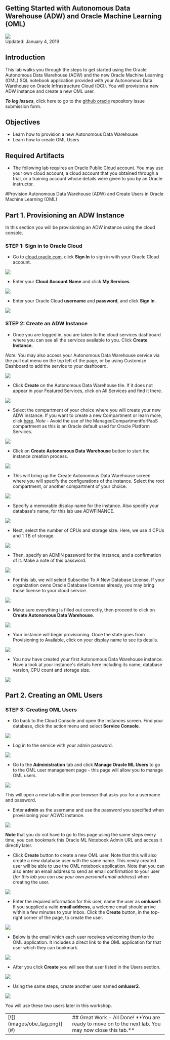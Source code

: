 Getting Started with Autonomous Data Warehouse (ADW) and Oracle Machine Learning (OML)
----------------------------------------------------------------------------

![](images/100/Picture100-lab.png)  
Updated: January 4, 2019

## **Introduction**

This lab walks you through the steps to get started using the Oracle Autonomous Data Warehouse (ADW) and the new Oracle Machine Learning (OML) SQL notebook application provided with your Autonomous Data Warehouse on Oracle Infrastructure Cloud (OCI). You will provision a new ADW instance and create a new OML user.


**_To log issues_**, click here to go to the [github oracle](https://github.com/oracle/learning-library/issues/new) repository issue submission form.

## Objectives
-   Learn how to provision a new Autonomous Data Warehouse
-   Learn how to create OML Users

## Required Artifacts
-   The following lab requires an Oracle Public Cloud account. You may use your own cloud account, a cloud account that you obtained through a trial, or a training account whose details were given to you by an Oracle instructor.

#Provision Autonomous Data Warehouse (ADW) and Create Users in Oracle Machine Learning (OML)

## Part 1. Provisioning an ADW Instance


In this section you will be provisioning an ADW instance using the cloud console.


### **STEP 1: Sign in to Oracle Cloud**

-   Go to [cloud.oracle.com](https://cloud.oracle.com), click **Sign In** to sign in with your Oracle Cloud account.

![](./images/100/Picture100-2.png)

-   Enter your **Cloud Account Name** and click **My Services**.

![](./images/100/Picture100-3.jpg)

-   Enter your Oracle Cloud **username** and **password**, and click **Sign In**.

![](./images/100/Picture100-4.png)

### **STEP 2: Create an ADW Instance**

-   Once you are logged in, you are taken to the cloud services dashboard where you can see all the services available to you. Click **Create Instance**.

*Note:* You may also access your Autonomous Data Warehouse service via the pull out menu on the top left of the page, or by using Customize Dashboard to add the service to your dashboard.

![](./images/100/Picture100-36.JPG)

- Click **Create** on the Autonomous Data Warehouse tile. If it does not appear in your Featured Services, click on All Services and find it there.

![](images/100/LabGuide1-39fb4a5b.png)

- Select the compartment of your choice where you will create your new ADW instance. If you want to create a new Compartment or learn more, click <a href="https://docs.cloud.oracle.com/iaas/Content/Identity/Tasks/managingcompartments.htm#three" target="\_blank">here</a>.
*Note* - Avoid the use of the ManagedCompartmentforPaaS compartment as this is an Oracle default used for Oracle Platform Services.

![](./images/100/Compartment.jpg)

-  Click on **Create Autonomous Data Warehouse** button to start the instance creation process.

![](./images/100/Picture100-23.jpeg)

-  This will bring up the Create Autonomous Data Warehouse screen where you will specify the configurations of the instance. Select the root compartment, or another compartment of your choice.

![](./images/100/Picture100-26.jpg)

-  Specify a memorable display name for the instance. Also specify your database's name, for this lab use ADWFINANCE.

![](./images/100/Picture100-27.jpeg)

-  Next, select the number of CPUs and storage size. Here, we use 4 CPUs and 1 TB of storage.

![](./images/100/Picture100-28.jpeg)

-  Then, specify an ADMIN password for the instance, and a confirmation of it. Make a note of this password.

![](./images/100/Picture100-29.jpeg)

-  For this lab, we will select Subscribe To A New Database License. If your organization owns Oracle Database licenses already, you may bring those license to your cloud service.

![](./images/100/Picture100-37.jpg)

-  Make sure everything is filled out correctly, then proceed to click on **Create Autonomous Data Warehouse**.

![](./images/100/Picture100-31.jpeg)

-  Your instance will begin provisioning. Once the state goes from Provisioning to Available, click on your display name to see its details.

![](./images/100/Picture100-32.jpeg)

-  You now have created your first Autonomous Data Warehouse instance. Have a look at your instance's details here including its name, database version, CPU count and storage size.

![](./images/100/Picture100-38.jpg)





## Part 2. Creating an OML Users


### **STEP 3: Creating OML Users**

-   Go back to the Cloud Console and open the Instances screen. Find your database, click the action menu and select **Service Console**.

![](./images/100/Picture700-1.png)

-   Log in to the service with your admin password.

![](./images/100/Picture700-2.png)

-   Go to the **Administration** tab and click **Manage Oracle ML Users** to go to the OML user management page - this page will allow
you to manage OML users.

![](./images/100/Picture700-3.png)

This will open a new tab within your browser that asks you for a username and password.

-   Enter **admin** as the username and use the password you specified when provisioning your ADWC instance.

![](./images/100/Picture700-4.png)

**Note** that you do not have to go to this page using the same steps every time, you can bookmark this Oracle ML Notebook Admin URL and access it directly later.

-   Click **Create** button to create a new OML user. Note that this will also create a new database user with the same name. This newly created user will be able to use the OML notebook application. Note that you can also enter an email address to send an email confirmation to your user (*for this lab you can use your own personal email address*) when creating the user.

![](./images/100/Picture700-5.png)

-   Enter the required information for this user, name the user as **omluser1**. If you supplied a valid **email address**, a welcome email should arrive within a few minutes to your Inbox. Click the **Create** button, in the top-right corner of the page, to create the user.

![](./images/100/Picture700-7.png)

-   Below is the email which each user receives welcoming them to the OML application. It includes a direct link to the OML application
for that user which they can bookmark.

![](./images/100/Picture700-8.png)

-   After you click **Create** you will see that user listed in the Users section.

![](./images/100/Picture700-9.png)

-   Using the same steps, create another user named **omluser2**.

![](./images/100/Picture700-10.png)

You will use these two users later in this workshop.
<table>
<tr><td class="td-logo">[![](images/obe_tag.png)](#)</td>
<td class="td-banner">
## Great Work - All Done!
**You are ready to move on to the next lab. You may now close this tab.**
</td>
</tr>
<table>
